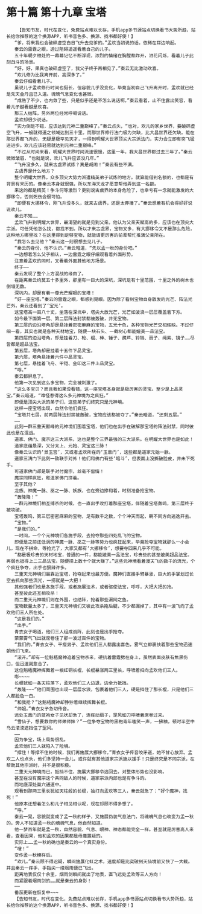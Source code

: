 # 第十篇 第十九章 宝塔
        【告知书友，时代在变化，免费站点难以长存，手机app多书源站点切换看书大势所趋，站长给你推荐的这个换源APP，听书音色多、换源、找书都好使！】
       “爹，将来我也会破碎虚空白日飞升去见爹的。”孟欢当初说的话，依稀在耳边响起。
       秦云的雷霆之眼，透过阻碍遥遥看着自己的儿子。
       五十年朝夕相处的一幕幕记忆不断浮现，浓烈的情绪在胸膛都炸开，泪花闪烁，看着儿子此刻战斗的场景。
       “好，好，果真也破碎虚空了，我父子终于再相见了。”秦云无比激动欢喜。
       “欢儿修为比我离开前，高深多了。”
       秦云仔细看着儿子。
       虽说儿子孟欢修行时间也挺长，但容貌几乎没变化，毕竟当初自己飞升离开时，孟欢就已经是先天金丹且已入道。魂魄气息变化也甚微。
       “成熟了不少，也内敛了些，只是似乎还是不怎么说话啊。”秦云看着，止不住露出笑容，看着儿子越看越是欢喜。
       那三人结阵，另外两位经常呼喝说话。
       孟欢却很少说话。
       “实力倒是不错，应该达到元神二重巅峰了。”秦云点头，“也对，欢儿的家乡世界，要破碎虚空飞升，一般就得道之领域达到三十里。而那世界修行法门极为欠缺，比大昌世界还欠缺。能在那世界都飞升的，无疑是极罕见天才，一得到明耀大世界顶尖大宗派法门，实力会立即有突飞猛进进步。欢儿应该轻易就达到元神二重巅峰。”
       “不过从时间来看，明耀大世界时间流速很慢，这里一年，我大昌世界都过去三年了。”秦云微微皱眉，“也就是说，欢儿飞升应该没几年。”
       “飞升没多久，就来古虞界试炼？真是胡闹！”秦云有些不满。
       古虞界是什么地方？
       整个明耀大世界，众多顶尖大势力派遣精英弟子试炼的地方。就算能借到名额的，也都是有背景有来历的。像秦云本身就很强，所以东海天龙才愿意帮他弄到这一名额。
       来这的都是精英！争斗何等激烈？更别说古虞界的本身危险了，也幸亏有一念就能激发的大挪移令。否则死伤会很可怕。
       “即便有大挪移令，刚飞升没多久，就来古虞界，还是太莽撞了。”秦云想着有机会得好好说说欢儿。
       秦云不知……
       孟欢飞升到明耀大世界，最渴望的就是见到父亲。他认为父亲天赋高的多，应该也在顶尖大宗派。可任凭他怎么找，都找不到。所以才来古虞界，宝物又多，有大挪移令又不是那么危险，这种地方哪里找？在这里得到足够宝物，就能请更厉害的前辈帮忙推演父亲所在。
       “我怎么去见他？”秦云这一刻很想去见儿子。
       “秦云的身份，他不认识。”秦云暗道，“先以孟一秋的身份吧。”
       一边想着怎么父子相认，一边雷霆之眼仔细观看着外面形势。
       注意着孟欢的同时，又看着外面其他地方场景。
       终于——
       秦云发现了整个上方混战的缘由了。
       在距离秦云约莫五十多里外，那里有一巨大的深坑，深坑足有十里范围，十里之外的树木也倒塌无数。
       深坑内，却是有着一尊光芒耀眼的宝塔！
       “好一座宝塔。”秦云的雷霆之眼，都感到晃眼。因为除了看到宝物自身散发的光芒、阵法光芒外，秦云还看到了‘宝光’。
       这宝塔高一百八十丈，坐落在深坑中，塔尖大放光芒，光芒如波浪一层层覆盖着下方。
       如今最下面第一层、第二层阵法封禁都被轰破，并无宝物。
       第三层的边沿塔角却是悬挂着密密麻麻的宝物，五光十色，各种宝物光芒交相辉映。不过仔细一看，其实也就是各种天材地宝，随便一块石头、一截树心都能媲美一品法宝。
       第四层的边沿塔角，却是挂着刀、枪、棍、棒、锤子、葫芦、铃铛、扇子、绳索、镜子……尽皆都是超品法宝。
       第五层，塔角却是挂着十五件下品灵宝。
       第六层，塔角悬挂着六件中品灵宝。
       第七层，悬挂着飞舟、甲铠、金印这三件上品灵宝。
       “呼。”
       秦云都屏息了。
       他第一次见到这么多宝物，完全被刺激了。
       “这么多宝贝？而且我如果没看错，这一座宝塔本身就是极厉害的灵宝。至少是上品灵宝。”秦云暗道，“难怪惹得这么多元神境为之疯狂。”
       即便是顶尖大派的弟子们，这些弟子们终究只是元神境。
       这样一座宝塔出现，自然令他们疯狂。
       “宝塔共七层，前两层阵法封禁被轰破，宝物应该都被夺了。”秦云暗道，“还剩五层。”
       ……
       此刻一群三重天巅峰的元神境们围着宝塔，他们也在出手在破解那宝塔的阵法封禁，同时彼此也是在混战。
       道家、佛门、魔宗这三大派系，这也是整个三界最强的三大派系。在明耀大世界也是如此！
       道家底蕴最深，又分太上、元始、灵宝这三脉！
       像秦云认识的‘景玉宫’，又或者孟欢所在的‘玉鼎门’，这些都是道家元始一脉。
       道家三清门下此刻一致联手对外！他们和佛门有些‘暗斗’，但表面上没撕破脸皮，并未下死手。
       可道家佛门却是联手对付魔宗，丝毫不留情！
       魔宗同样疯狂，和道家佛门拼着。
       至于其他？
       龙族、神魔一脉、巫之一脉、妖族，也在旁边掺和着，时刻准备抢宝物。
       “轰隆隆！”
       一群元神境们相互搏杀的时候，也一直出手攻打着那座宝塔，伴随着宝塔轰鸣，第三层终于被攻破。
       宝塔轰鸣，第三层密密麻麻的宝物，足有数千之数，个个冲天而起，朝不同方向逃逸开去。
       “宝物。”
       “是我们的。”
       一时间，一个个元神境们各施手段，去抢夺那些四处乱飞的宝物。
       即便是之前还低调的神魔一脉、巫之一脉等势力也疯狂起来，毕竟抢夺宝物就那么一小会儿，现在不拼命，等抢光了，大家又都有‘大挪移令’，想要夺回来几乎不可能。
       “都是极珍贵的天材地宝，普通的一件，都能媲美一品法宝，珍贵些的甚至媲美超品法宝。再弱也抵得上二三品法宝。随便捞上数十个就大赚了。”这些元神境看着漫天飞的数千的流光，个个疯狂争夺，出手也狠辣许多。
       三重天元神境们最靠近宝塔，抢夺起来也最方便。魔神们直接手臂暴涨，巨大的手掌划过长空去抓向那些流光，一捞就是一大把！
       其他强者们也是各施手段，或者施展法术，或者驱使法宝，呼呼，大把大把的抢。
       甚至彼此还互相攻杀！
       而二重天元神境们则在外围，也结阵，抢着那些漏网之鱼。
       宝物数量太多了，三重天元神境们又彼此攻杀拖后腿，不少都漏掉了，其中有一波飞向了孟欢他们三人所在处。
       “这是我们的。”
       “出手。”
       青衣女子喝道，他们三人组成战阵，此刻也是出手抢夺。
       蒙蒙雾气飞出就席卷住了那一波过百件的宝物。
       “我们的。”青衣女子、干瘦男子、孟欢他们三人都露出喜色，雾气立即裹挟着那些宝物迅速朝他们飞来。
       “滚开。”却有一位魁梧魔神追着宝物杀来，硬抗着雷霆劈在身上，虽然表面皮肤有焦黑伤口，但迅速就愈合了。
       这位魁梧魔神挥舞着一根红铜长棍，长棍暴涨两三里长，呼啸着扫向孟欢他们三人。
       嘭~~~~
       长棍犹如一条天柱落下，孟欢他们三人边退，边全力抵挡。
       “轰隆~~~”他们周围也出现一层层水浪，包裹着他们三人，硬是挡住了那长棍，只是他们三人都脸色一白。
       “和我抢？”这魁梧魔神却狰狞着继续挥舞长棍。
       “师姐。”青衣女子急切传音。
       远处玉鼎门的蓝袍女子见状却急了，连挥动扇子，罡风如刀呼啸着席卷过来。
       “雪仙子，想要救你的师弟师妹？”一位争夺宝物的黑袍青年嗤笑一声，一拂袖，顿时半空中乌云滚滚遮挡住了罡风。
       ……
       因为争宝，场上局势很乱。
       孟欢他们三人就陷入了险境。
       “撑住！等撑不住的时候，我们再施展大挪移令。”青衣女子传音咬牙道，她不甘心放弃。孟欢二人也点头，他们多坚持一会儿，或许就有其他道家宗派施以援手！只是终究是不同宗派，在帮助其他宗派时，并不是很积极。
       二重天元神境而已，抵挡不住，施展大挪移令逃回去。对整体形势也没影响。
       甚至在没有魔宗这个共同敌人的时候，道家宗派内部也是有争斗的。
       而地底深处巢穴通道中。
       观看到那两三里长犹如天柱般的长棍，抽打向孟欢等三人，秦云就急了：“好个魔神，找死！”
       他原本还想着怎么和儿子相见相认呢，现在却顾不得多想了。
       “呼。”
       秦云一晃，容貌就变成了孟一秋的样子，又施展伪装气息法门，将魂魄气息也改变为孟一秋的。旁人不知道孟一秋的魂魄气息，他自然知道。
       他一梦百年就是孟一秋，自然容貌、气息、眼神、神态都能完全一样。甚至就是厉害高人来看，查看因果，他和孟欢的因果都是毋庸置疑的。
       实际上……孟一秋的确也是秦云的一个真实身份。
       “嗖！”
       变作孟一秋模样后。
       “欢儿。”秦云顾不得迟疑，瞬间施展化虹之术，速度却是比突破到天仙境前又快了一大截。并且秦云一挥手，手指尖一缕烟雨便已飞出。
       距离地表仅仅十余里，烟雨剑瞬间就出了地表，直飞远处孟欢等三人方向！
       而紧跟着烟雨剑的……就是秦云的身影！
       ——
       番茄更新在恢复中~~~
       【告知书友，时代在变化，免费站点难以长存，手机app多书源站点切换看书大势所趋，站长给你推荐的这个换源APP，听书音色多、换源、找书都好使！】